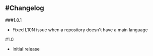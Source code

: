 #Changelog
---

###1.0.1
- Fixed L10N issue when a repository doesn't have a main language

#1.0
- Initial release